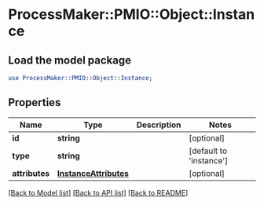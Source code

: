 # ProcessMaker::PMIO::Object::Instance

## Load the model package
```perl
use ProcessMaker::PMIO::Object::Instance;
```

## Properties
Name | Type | Description | Notes
------------ | ------------- | ------------- | -------------
**id** | **string** |  | [optional] 
**type** | **string** |  | [default to &#39;instance&#39;]
**attributes** | [**InstanceAttributes**](InstanceAttributes.md) |  | [optional] 

[[Back to Model list]](../README.md#documentation-for-models) [[Back to API list]](../README.md#documentation-for-api-endpoints) [[Back to README]](../README.md)


